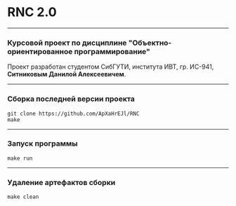 # RNC 2.0
---

### Курсовой проект по дисциплине "Объектно-ориентированное программирование"

Проект разработан студентом СибГУТИ, института ИВТ, гр. ИС-941, **Ситниковым Данилой Алексеевичем**.

---

### Сборка последней версии проекта

```
git clone https://github.com/ApXaHrEJl/RNC
make
```

---

### Запуск программы

```
make run
```

---

### Удаление артефактов сборки

```
make clean
```


